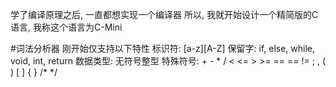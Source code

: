 学了编译原理之后, 一直都想实现一个编译器
所以, 我就开始设计一个精简版的C语言, 我称这个语言为C-Mini

#词法分析器
    刚开始仅支持以下特性
    标识符: [a-z][A-Z]
    保留字: if, else, while, void, int, return
    数据类型: 无符号整型
    特殊符号: +  -  *  /  <  <=  >  >=  ==  ==  !=  ;  ,  (  )  [  ]  {  }  /* */
